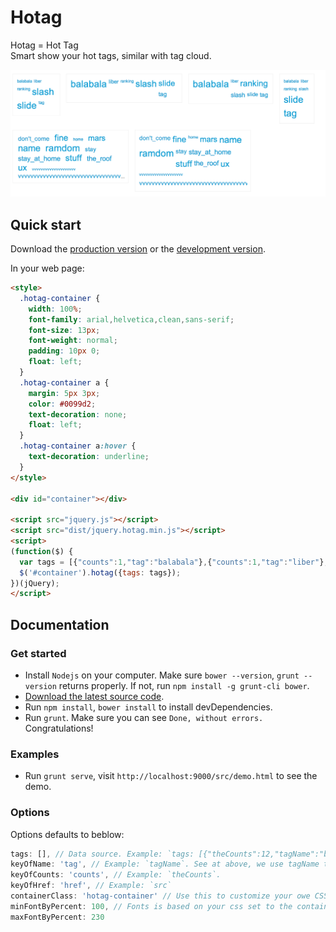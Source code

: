# Hotag

Hotag = Hot Tag  
Smart show your hot tags, similar with tag cloud.

![Demo](src/images/demo.png)

## Quick start

Download the [production version][min] or the [development version][max].

[min]: https://raw.github.com/Mystist/hotag/master/dist/jquery.hotag.min.js
[max]: https://raw.github.com/Mystist/hotag/master/dist/jquery.hotag.js

In your web page:

```html
<style>
  .hotag-container {
    width: 100%;
    font-family: arial,helvetica,clean,sans-serif;
    font-size: 13px;
    font-weight: normal;
    padding: 10px 0;
    float: left;
  }
  .hotag-container a {
    margin: 5px 3px;
    color: #0099d2;
    text-decoration: none;
    float: left;
  }
  .hotag-container a:hover {
    text-decoration: underline;
  }
</style>

<div id="container"></div>

<script src="jquery.js"></script>
<script src="dist/jquery.hotag.min.js"></script>
<script>
(function($) {
  var tags = [{"counts":1,"tag":"balabala"},{"counts":1,"tag":"liber"},{"counts":1,"tag":"ranking"},{"counts":2,"tag":"slash"},{"counts":2,"tag":"slide"},{"counts":1,"tag":"tag"}];
  $('#container').hotag({tags: tags});
})(jQuery);
</script>
```

## Documentation

### Get started  
 - Install `Nodejs` on your computer. Make sure `bower --version`, `grunt --version` returns properly. If not, run `npm install -g grunt-cli bower`.
 - [Download the latest source code](https://github.com/Mystist/hotag/releases).
 - Run `npm install`, `bower install` to install devDependencies.
 - Run `grunt`. Make sure you can see `Done, without errors.` Congratulations!

### Examples
 - Run `grunt serve`, visit `http://localhost:9000/src/demo.html` to see the demo.
 
### Options

Options defaults to beblow:  

```javascript
tags: [], // Data source. Example: `tags: [{"theCounts":12,"tagName":"balabala", "src": "http://balabala.com"}]`
keyOfName: 'tag', // Example: `tagName`. See at above, we use tagName there.
keyOfCounts: 'counts', // Example: `theCounts`.
keyOfHref: 'href', // Example: `src`
containerClass: 'hotag-container' // Use this to customize your owe CSS.
minFontByPercent: 100, // Fonts is based on your css set to the container.
maxFontByPercent: 230  
```

